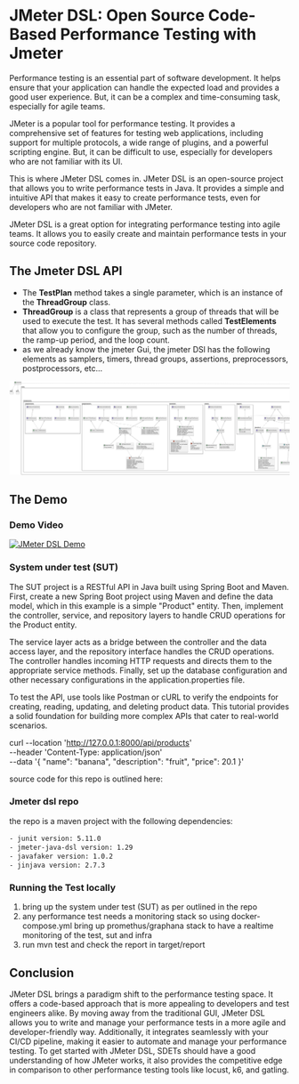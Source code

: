 # JMeter DSL: Open Source Code-Based Performance Testing with Jmeter 

Performance testing is an essential part of software development. It helps ensure that your application can handle the expected load and provides a good user experience. But, it can be a complex and time-consuming task, especially for agile teams.

JMeter is a popular tool for performance testing. It provides a comprehensive set of features for testing web applications, including support for multiple protocols, a wide range of plugins, and a powerful scripting engine. But, it can be difficult to use, especially for developers who are not familiar with its UI.

This is where JMeter DSL comes in. JMeter DSL is an open-source project that allows you to write performance tests in Java. It provides a simple and intuitive API that makes it easy to create performance tests, even for developers who are not familiar with JMeter.

JMeter DSL is a great option for integrating performance testing into agile teams. It allows you to easily create and maintain performance tests in your source code repository. 

## The Jmeter DSL API
- The **TestPlan** method takes a single parameter, which is an instance of the **ThreadGroup** class.
- **ThreadGroup** is a class that represents a group of threads that will be used to execute the test. It has several methods called **TestElements** that allow you to configure the group, such as the number of threads, the ramp-up period, and the loop count.
- as we already know the jmeter Gui, the jmeter DSl has the following elements as samplers, timers, thread groups, assertions, preprocessors, postprocessors, etc...

![JMeter DSL](jmeterDSL.png)

## The Demo

### Demo Video

[![JMeter DSL Demo](https://img.youtube.com/vi/X3wGwuDoyX0/0.jpg)](https://www.youtube.com/watch?v=X3wGwuDoyX0)

### System under test (SUT)

The SUT project is  a RESTful API in Java built using Spring Boot and Maven. First, create a new Spring Boot project using Maven and define the data model, which in this example is a simple "Product" entity. Then, implement the controller, service, and repository layers to handle CRUD operations for the Product entity.

The service layer acts as a bridge between the controller and the data access layer, and the repository interface handles the CRUD operations. The controller handles incoming HTTP requests and directs them to the appropriate service methods. Finally, set up the database configuration and other necessary configurations in the application.properties file.

To test the API, use tools like Postman or cURL to verify the endpoints for creating, reading, updating, and deleting product data. This tutorial provides a solid foundation for building more complex APIs that cater to real-world scenarios.

curl --location 'http://127.0.0.1:8000/api/products' \
--header 'Content-Type: application/json' \
--data '{
    "name": "banana",
    "description": "fruit",
    "price": 20.1
}'

source code for this repo is outlined here: 
### Jmeter dsl repo
the repo is a maven project with the following dependencies:

    - junit version: 5.11.0
    - jmeter-java-dsl version: 1.29
    - javafaker version: 1.0.2
    - jinjava version: 2.7.3

### Running the Test locally
1. bring up the system under test (SUT)  as per outlined in the repo
2. any performance test needs a monitoring stack so using docker-compose.yml bring up promethus/graphana stack to have a realtime monitoring of the test, sut and infra
2. run mvn test and check the report in target/report


## Conclusion

JMeter DSL brings a paradigm shift to the performance testing space. It offers a code-based approach that is more appealing to developers and test engineers alike. By moving away from the traditional GUI, JMeter DSL allows you to write and manage your performance tests in a more agile and developer-friendly way. Additionally, it integrates seamlessly with your CI/CD pipeline, making it easier to automate and manage your performance testing. To get started with JMeter DSL, SDETs should have a good understanding of how JMeter works, it also provides the competitive edge in comparison to other performance testing tools like locust, k6, and gatling.


